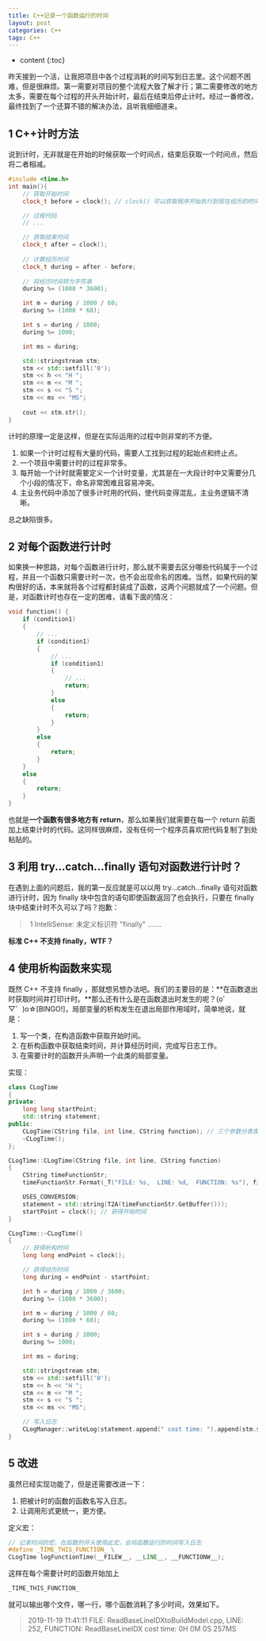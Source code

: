 ```yaml
---
title: C++记录一个函数运行的时间
layout: post
categories: C++
tags: C++
---
```

* content
{:toc}


昨天接到一个活，让我把项目中各个过程消耗的时间写到日志里。这个问题不困难，但是很麻烦。第一需要对项目的整个流程大致了解才行；第二需要修改的地方太多，需要在每个过程的开头开始计时，最后在结束后停止计时。经过一番修改，最终找到了一个还算不错的解决办法，且听我细细道来。



## 1 C++计时方法

说到计时，无非就是在开始的时候获取一个时间点，结束后获取一个时间点，然后将二者相减。

```C++
#include <time.h>
int main(){
    // 获取开始时间
    clock_t before = clock(); // clock() 可以获取程序开始执行到现在经历的时间，单位为毫秒，clock_t就是long

    // 过程代码
    // ...

    // 获取结束时间
    clock_t after = clock();
    
    // 计算经历时间
    clock_t during = after - before;
    
    // 将经历时间转为字符串
    during %= (1000 * 3600);

	int m = during / 1000 / 60;
	during %= (1000 * 60);

	int s = during / 1000;
	during %= 1000;

	int ms = during;

	std::stringstream stm;
	stm << std::setfill('0');
	stm << h << "H ";
	stm << m << "M ";
	stm << s << "S ";
	stm << ms << "MS";
    
    cout << stm.str();
}
```

计时的原理一定是这样，但是在实际运用的过程中则非常的不方便。

1. 如果一个计时过程有大量的代码，需要人工找到过程的起始点和终止点。
2. 一个项目中需要计时的过程非常多。
3. 每开始一个计时就需要定义一个计时变量，尤其是在一大段计时中又需要分几个小段的情况下，命名非常困难且容易冲突。
4. 主业务代码中添加了很多计时用的代码，使代码变得混乱，主业务逻辑不清晰。

总之缺陷很多。



## 2 对每个函数进行计时

如果换一种思路，对每个函数进行计时，那么就不需要去区分哪些代码属于一个过程，并且一个函数只需要计时一次，也不会出现命名的困难。当然，如果代码的架构很好的话，本来就将各个过程都封装成了函数，这两个问题就成了一个问题。但是，对函数计时也存在一定的困难，请看下面的情况：

```c++
void function() {
    if (condition1)
    {
        // ...
        if (condition1)
        {
            // ...
            if (condition1)
            {
                // ...
                return;
            }
            else
            {
                return;
            }
        }
        else
        {
            return;
        }
    }
    else
    {
        return;
    }
}
```

也就是**一个函数有很多地方有 return**，那么如果我们就需要在每一个 return 前面加上结束计时的代码。这同样很麻烦，没有任何一个程序员喜欢把代码复制了到处粘贴的。



## 3 利用 try...catch...finally 语句对函数进行计时？

在遇到上面的问题后，我的第一反应就是可以以用 try...catch...finally 语句对函数进行计时，因为 finally 块中包含的语句即使函数返回了也会执行，只要在 finally 块中结束计时不久可以了吗？抱歉：

> ​	1	IntelliSense:  未定义标识符 "finally"	.......

**标准 C++ 不支持 finally，WTF？**



## 4 使用析构函数来实现

既然 C++ 不支持 finally ，那就想另想办法吧。我们的主要目的是：**在函数退出时获取时间并打印计时。**那么还有什么是在函数退出时发生的呢？(o゜▽゜)o☆[BINGO!]，局部变量的析构发生在退出局部作用域时，简单地说，就是：

1. 写一个类，在构造函数中获取开始时间。
2. 在析构函数中获取结束时间，并计算经历时间，完成写日志工作。
3. 在需要计时的函数开头声明一个此类的局部变量。

实现：

```c++
class CLogTime
{
private:
	long long startPoint;
	std::string statement;
public:
	CLogTime(CString file, int line, CString function); // 三个参数分表表示调用此函数处的文件名、行数、调用此函数的函数名。
	~CLogTime();
};

CLogTime::CLogTime(CString file, int line, CString function) 
{
	CString timeFunctionStr; 
	timeFunctionStr.Format(_T("FILE: %s,  LINE: %d,  FUNCTION: %s"), file, line, function); 

	USES_CONVERSION;
	statement = std::string(T2A(timeFunctionStr.GetBuffer()));
	startPoint = clock(); // 获得开始时间
}

CLogTime::~CLogTime()
{
	// 获得析构时间
	long long endPoint = clock();

	// 获得经历时间
	long during = endPoint - startPoint;

	int h = during / 1000 / 3600;
	during %= (1000 * 3600);

	int m = during / 1000 / 60;
	during %= (1000 * 60);

	int s = during / 1000;
	during %= 1000;

	int ms = during;

	std::stringstream stm;
	stm << std::setfill('0');
	stm << h << "H ";
	stm << m << "M ";
	stm << s << "S ";
	stm << ms << "MS";

	// 写入日志
	CLogManager::writeLog(statement.append(" cost time: ").append(stm.str()));
}
```



## 5 改进

虽然已经实现功能了，但是还需要改进一下：

1. 把被计时的函数的函数名写入日志。
2. 让调用形式更统一，更方便。

定义宏：

```c++
// 记录时间的宏，在函数的开头使用此宏，会将函数运行的时间写入日志
#define _TIME_THIS_FUNCTION_ \
CLogTime logFunctionTime(__FILEW__, __LINE__, __FUNCTIONW__);
```

这样在每个需要计时的函数开始加上

```c++
_TIME_THIS_FUNCTION_
```

就可以输出哪个文件，哪一行，哪个函数消耗了多少时间，效果如下。

> 2019-11-19 11:41:11    FILE: ReadBaseLineIDXtoBuildModel.cpp,  LINE: 252,  FUNCTION: ReadBaseLineIDX cost time: 0H 0M 0S 257MS